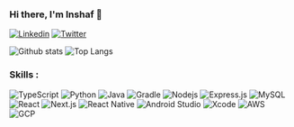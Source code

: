 ### Hi there, I'm Inshaf 👋

[![Linkedin](https://img.shields.io/badge/-LinkedIn-222222?style=flat-square&logo=Linkedin&logoColor=white&link=https://www.linkedin.com/in/ahamed-safnaj/)](https://www.linkedin.com/in/minshaf998)
[![Twitter](https://img.shields.io/badge/-Twitter-222222?style=flat-square&logo=twitter&logoColor=white&link=https://twitter.com/minshaf998/)](https://twitter.com/minshaf998/)


![Github stats](https://github-readme-stats.vercel.app/api?username=minshaf998&show_icons=true&hide_border=true)
![Top Langs](https://github-readme-stats.vercel.app/api/top-langs/?username=minshaf998&layout=compact)

<!--
🚩 GitHub Campus Expert [Profile](https://githubcampus.expert/Safnaj/) <br/>
⚡ Final Year Undergraduate at [SLIIT](https://www.sliit.lk) <br/>
⚡ Software Engineering Intern at [Virtusa](https://www.virtusa.com/) <br/>
⚡ President of [SLIIT FOSS Community](https://github.com/sliit-foss) <br/>
⚡ Full-Stack Developer <br/> -->


### Skills : <br/>
![TypeScript](https://img.shields.io/badge/-TypeScript-blue?style=flat-square&logo=typescript)
![Python](https://img.shields.io/badge/python%20-%2314354C.svg?&style=flat-square&logo=python&logoColor=white)
![Java](https://img.shields.io/badge/-Java-red?style=flat-square&logo=java)
![Gradle](https://img.shields.io/badge/-Gradle-green?style=flat-square&logo=gradle)
![Nodejs](https://img.shields.io/badge/-Nodejs-black?style=flat-square&logo=Node.js)
![Express.js](https://img.shields.io/badge/-Express.js-green?style=flat-square&logo=express)
![MySQL](https://img.shields.io/badge/-MySQL-blue?style=flat-square&logo=mysql)
![React](https://img.shields.io/badge/-React.js-2088FF?style=flat-square&logo=react)
![Next.js](https://img.shields.io/badge/-Next.js-black?style=flat-square&logo=next.js)
![React Native](https://img.shields.io/badge/-React%20Native-blue?style=flat-square&logo=react)
![Android Studio](https://img.shields.io/badge/-Android%20Studio-green?style=flat-square&logo=android-studio)
![Xcode](https://img.shields.io/badge/-Xcode-blue?style=flat-square&logo=xcode)
![AWS](https://img.shields.io/badge/-AWS-orange?style=flat-square&logo=amazon-aws)
![GCP](https://img.shields.io/badge/-GCP-blue?style=flat-square&logo=google-cloud)
